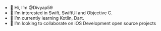 - 👋 Hi, I’m @Divyap59
- 👀 I’m interested in Swift, SwiftUI and Objective C.
- 🌱 I’m currently learning Kotlin, Dart.
- 💞️ I’m looking to collaborate on iOS Development open source projects


<!---
Divyap59/Divyap59 is a ✨ special ✨ repository because its `README.md` (this file) appears on your GitHub profile.
You can click the Preview link to take a look at your changes.
--->
